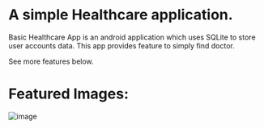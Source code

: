 # A simple Healthcare application.

Basic Healthcare App is an android application which uses SQLite to store user accounts data. This app provides feature to simply find doctor.

See more features below.

# Featured Images:
![image](https://github.com/ShailajaDongare/Healthcare/assets/146921020/07167690-4377-4ad6-a2e7-3285188e6cc7)
